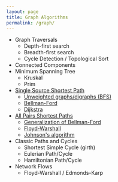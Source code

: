 ```yaml
---
layout: page
title: Graph Algorithms
permalink: /graph/
---
```


* Graph Traversals
  * Depth-first search
  * Breadth-first search
  * Cycle Detection / Topological Sort
* Connected Components
* Minimum Spanning Tree
  * Kruskal
  * Prim
* <a href="/sssp/"> Single Source Shortest Path </a>
  * <a href="/sssp_bfs/"> Unweighted graphs/digraphs (BFS) </a>
  * <a href="/sssp_bellman_ford/"> Bellman-Ford </a>
  * <a href="/sssp_dijkstra/"> Dijkstra </a>
* <a href="/apsp/"> All Pairs Shortest Paths </a>
  * <a href="/apsp_generalized_bellman_ford/"> Generalization of Bellman-Ford </a>
  * <a href="/apsp_floyd_warshall/"> Floyd-Warshall </a>
  * <a href="/apsp_johnson/"> Johnson's algorithm </a>
* Classic Paths and Cycles
  * Shortest Simple Cycle (girth)
  * Eulerian Path/Cycle
  * Hamiltonian Path/Cycle
* Network Flows
  * Floyd-Warshall / Edmonds-Karp